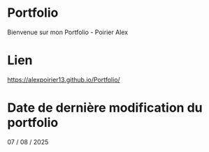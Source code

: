 # Portfolio

Bienvenue sur mon Portfolio - Poirier Alex

# Lien

https://alexpoirier13.github.io/Portfolio/

# Date de dernière modification du portfolio

07 / 08 / 2025

